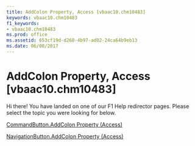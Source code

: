 ```yaml
---
title: AddColon Property, Access [vbaac10.chm10483]
keywords: vbaac10.chm10483
f1_keywords:
- vbaac10.chm10483
ms.prod: office
ms.assetid: 653cf19d-d268-4b97-ad02-24ca64b9eb13
ms.date: 06/08/2017
---
```



# AddColon Property, Access [vbaac10.chm10483]

Hi there! You have landed on one of our F1 Help redirector pages. Please select the topic you were looking for below.

[CommandButton.AddColon Property (Access)](http://msdn.microsoft.com/library/cde177a8-b5a8-5063-d061-a81dfbfc2857%28Office.15%29.aspx)

[NavigationButton.AddColon Property (Access)](http://msdn.microsoft.com/library/37ea2802-2747-f220-427f-d6ae7df96f10%28Office.15%29.aspx)



